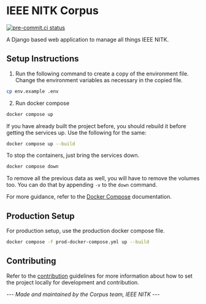 # IEEE NITK Corpus

[![pre-commit.ci status](https://results.pre-commit.ci/badge/github/IEEE-NITK/corpus/main.svg)](https://results.pre-commit.ci/latest/github/IEEE-NITK/corpus/main)

A Django based web application to manage all things IEEE NITK.

## Setup Instructions

1. Run the following command to create a copy of the environment file. Change the environment variables as necessary in the copied file.

```sh
cp env.example .env
```

2. Run docker compose

```sh
docker compose up
```

If you have already built the project before, you should rebuild it before getting the services up. Use the following for the same:

```sh
docker compose up --build
```

To stop the containers, just bring the services down.

```sh
docker compose down
```

To remove all the previous data as well, you will have to remove the volumes too. You can do that by appending `-v` to the `down` command.

For more guidance, refer to the [Docker Compose](https://docs.docker.com/compose/) documentation.

## Production Setup
For production setup, use the production docker compose file.

```sh
docker compose -f prod-docker-compose.yml up --build
```

## Contributing
Refer to the [contribution](./CONTRIBUTING.md) guidelines for more information about how to set the project locally for development and contribution.

_--- Made and maintained by the Corpus team, IEEE NITK ---_
